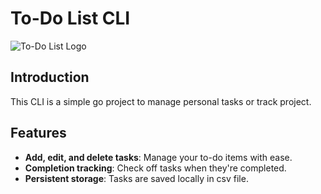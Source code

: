 # To-Do List CLI

![To-Do List Logo](https://img.shields.io/badge/status-active-brightgreen)

## Introduction

This CLI is a simple go project to manage personal tasks or track project.

## Features

- **Add, edit, and delete tasks**: Manage your to-do items with ease.
- **Completion tracking**: Check off tasks when they're completed.
- **Persistent storage**: Tasks are saved locally in csv file.
